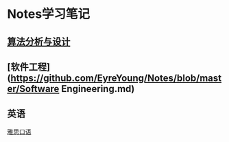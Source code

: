 # Notes学习笔记
## [算法分析与设计](https://github.com/EyreYoung/Notes/blob/master/Algorithm.md)

## [软件工程](https://github.com/EyreYoung/Notes/blob/master/Software Engineering.md)

## 英语
[雅思口语](https://github.com/EyreYoung/Notes/blob/master/IELTS.md)